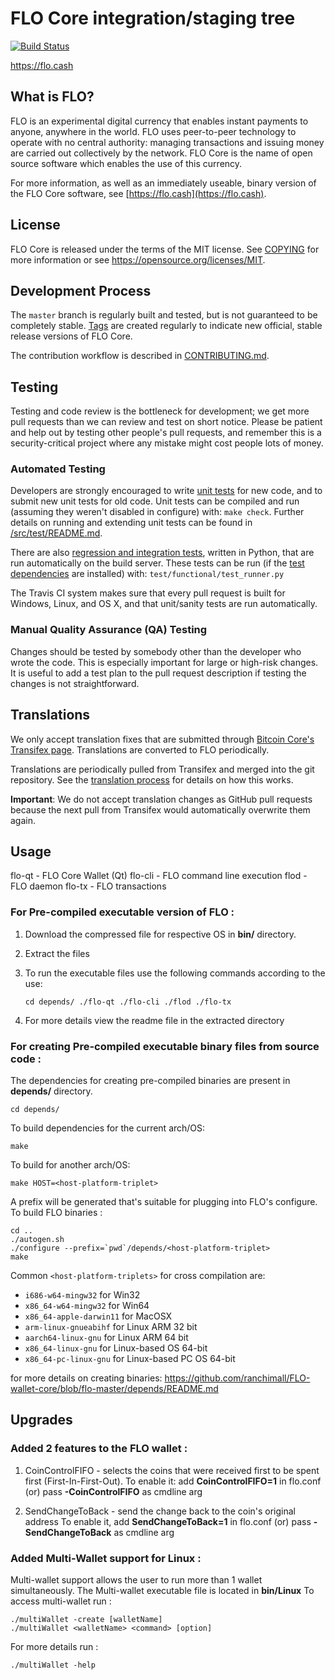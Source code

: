 FLO Core integration/staging tree
=====================================

[![Build Status](https://travis-ci.org/floblockchain/flo.svg?branch=master)](https://travis-ci.org/floblockchain/flo)

https://flo.cash

What is FLO?
----------------

FLO is an experimental digital currency that enables instant payments to
anyone, anywhere in the world. FLO uses peer-to-peer technology to operate
with no central authority: managing transactions and issuing money are carried
out collectively by the network. FLO Core is the name of open source
software which enables the use of this currency.

For more information, as well as an immediately useable, binary version of
the FLO Core software, see [https://flo.cash](https://flo.cash).

License
-------

FLO Core is released under the terms of the MIT license. See [COPYING](COPYING) for more
information or see https://opensource.org/licenses/MIT.

Development Process
-------------------

The `master` branch is regularly built and tested, but is not guaranteed to be
completely stable. [Tags](https://github.com/floblockchain/flo/tags) are created
regularly to indicate new official, stable release versions of FLO Core.

The contribution workflow is described in [CONTRIBUTING.md](CONTRIBUTING.md).


Testing
-------

Testing and code review is the bottleneck for development; we get more pull
requests than we can review and test on short notice. Please be patient and help out by testing
other people's pull requests, and remember this is a security-critical project where any mistake might cost people
lots of money.

### Automated Testing

Developers are strongly encouraged to write [unit tests](src/test/README.md) for new code, and to
submit new unit tests for old code. Unit tests can be compiled and run
(assuming they weren't disabled in configure) with: `make check`. Further details on running
and extending unit tests can be found in [/src/test/README.md](/src/test/README.md).

There are also [regression and integration tests](/test), written
in Python, that are run automatically on the build server.
These tests can be run (if the [test dependencies](/test) are installed) with: `test/functional/test_runner.py`

The Travis CI system makes sure that every pull request is built for Windows, Linux, and OS X, and that unit/sanity tests are run automatically.

### Manual Quality Assurance (QA) Testing

Changes should be tested by somebody other than the developer who wrote the
code. This is especially important for large or high-risk changes. It is useful
to add a test plan to the pull request description if testing the changes is
not straightforward.

Translations
------------

We only accept translation fixes that are submitted through [Bitcoin Core's Transifex page](https://www.transifex.com/projects/p/bitcoin/).
Translations are converted to FLO periodically.

Translations are periodically pulled from Transifex and merged into the git repository. See the
[translation process](doc/translation_process.md) for details on how this works.

**Important**: We do not accept translation changes as GitHub pull requests because the next
pull from Transifex would automatically overwrite them again.

Usage
--------

flo-qt	-	FLO Core Wallet (Qt)
flo-cli	-	FLO command line execution
flod	-	FLO daemon
flo-tx	-	FLO transactions

### For Pre-compiled executable version of FLO :
1. Download the compressed file for respective OS in **bin/** directory.
2. Extract the files
3. To run the executable files use the following commands according to the use:

	`cd depends/
	./flo-qt
	./flo-cli
	./flod
	./flo-tx`
	
4. For more details view the readme file in the extracted directory

### For creating Pre-compiled executable binary files from source code :
The dependencies for creating pre-compiled binaries are present in **depends/** directory.

	cd depends/

To build dependencies for the current arch/OS:

	make

To build for another arch/OS:

	make HOST=<host-platform-triplet>
	
A prefix will be generated that's suitable for plugging into FLO's configure.
To build FLO binaries :
	
	cd ..
	./autogen.sh
	./configure --prefix=`pwd`/depends/<host-platform-triplet>
	make

Common `<host-platform-triplets>` for cross compilation are:

- `i686-w64-mingw32` for Win32
- `x86_64-w64-mingw32` for Win64
- `x86_64-apple-darwin11` for MacOSX
- `arm-linux-gnueabihf` for Linux ARM 32 bit
- `aarch64-linux-gnu` for Linux ARM 64 bit
- `x86_64-linux-gnu` for Linux-based OS 64-bit
- `x86_64-pc-linux-gnu` for Linux-based PC OS 64-bit

for more details on creating binaries: https://github.com/ranchimall/FLO-wallet-core/blob/flo-master/depends/README.md

Upgrades
--------

### Added 2 features to the FLO wallet :
1. CoinControlFIFO - selects the coins that were received first to be spent first (First-In-First-Out).
To enable it: add **CoinControlFIFO=1** in flo.conf (or) pass **-CoinControlFIFO** as cmdline arg 


2. SendChangeToBack - send the change back to the coin's original address
To enable it, add **SendChangeToBack=1** in flo.conf (or) pass **-SendChangeToBack** as cmdline arg

### Added Multi-Wallet support for Linux :
Multi-wallet support allows the user to run more than 1 wallet simultaneously.
The Multi-wallet executable file is located in **bin/Linux**
To access multi-wallet run :

	./multiWallet -create [walletName]
	./multiWallet <walletName> <command> [option]

For more details run :

	./multiWallet -help





